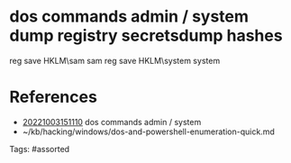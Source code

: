 # dos commands admin / system dump registry secretsdump hashes
reg save HKLM\sam sam
reg save HKLM\system system

# References
- [20221003151110](/zet/20221003151110/README.md) dos commands admin / system
- ~/kb/hacking/windows/dos-and-powershell-enumeration-quick.md

Tags:
    #assorted
